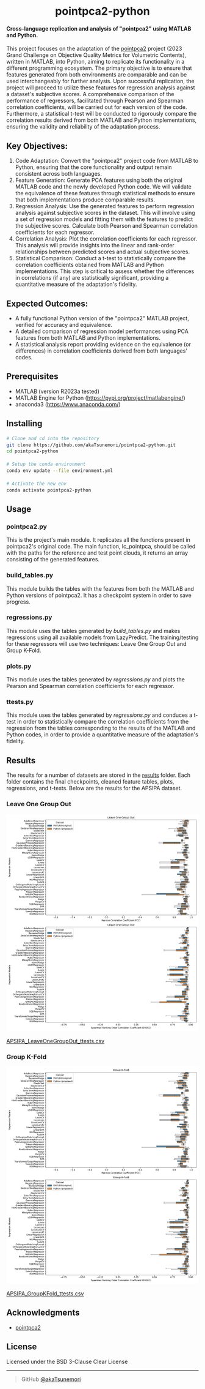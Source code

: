 <h1 align="center">
  pointpca2-python
</h1>

#### Cross-language replication and analysis of "pointpca2" using MATLAB and Python.

This project focuses on the adaptation of the [pointpca2](https://github.com/cwi-dis/pointpca2/) project (2023 Grand Challenge on Objective Quality Metrics for Volumetric Contents), written in MATLAB, into Python, aiming to replicate its functionality in a different programming ecosystem. The primary objective is to ensure that features generated from both environments are comparable and can be used interchangeably for further analysis. Upon successful replication, the project will proceed to utilize these features for regression analysis against a dataset's subjective scores. A comprehensive comparison of the performance of regressors, facilitated through Pearson and Spearman correlation coefficients, will be carried out for each version of the code. Furthermore, a statistical t-test will be conducted to rigorously compare the correlation results derived from both MATLAB and Python implementations, ensuring the validity and reliability of the adaptation process.

## Key Objectives:
1. Code Adaptation: Convert the "pointpca2" project code from MATLAB to Python, ensuring that the core functionality and output remain consistent across both languages.
2. Feature Generation: Generate PCA features using both the original MATLAB code and the newly developed Python code. We will validate the equivalence of these features through statistical methods to ensure that both implementations produce comparable results.
3. Regression Analysis: Use the generated features to perform regression analysis against subjective scores in the dataset. This will involve using a set of regression models and fitting them with the features to predict the subjective scores. Calculate both Pearson and Spearman correlation coefficients for each regressor.
4. Correlation Analysis: Plot the correlation coefficients for each regressor. This analysis will provide insights into the linear and rank-order relationships between predicted scores and actual subjective scores.
5. Statistical Comparison: Conduct a t-test to statistically compare the correlation coefficients obtained from MATLAB and Python implementations. This step is critical to assess whether the differences in correlations (if any) are statistically significant, providing a quantitative measure of the adaptation's fidelity.

## Expected Outcomes:
- A fully functional Python version of the "pointpca2" MATLAB project, verified for accuracy and equivalence.
- A detailed comparison of regression model performances using PCA features from both MATLAB and Python implementations.
- A statistical analysis report providing evidence on the equivalence (or differences) in correlation coefficients derived from both languages' codes.

## Prerequisites
- MATLAB (version R2023a tested)
- MATLAB Engine for Python (https://pypi.org/project/matlabengine/)
- anaconda3 (https://www.anaconda.com/)

## Installing
```bash
# Clone and cd into the repository
git clone https://github.com/akaTsunemori/pointpca2-python.git
cd pointpca2-python

# Setup the conda environment
conda env update --file environment.yml

# Activate the new env
conda activate pointpca2-python
```

## Usage
### pointpca2.py
This is the project's main module. It replicates all the functions present in pointpca2's original code.
The main function, lc_pointpca, should be called with the paths for the reference and test point clouds, it returns an array consisting of the generated features.
### build_tables.py
This module builds the tables with the features from both the MATLAB and Python versions of pointpca2. It has a checkpoint system in order to save progress.
### regressions.py
This module uses the tables generated by *build_tables.py* and makes regressions using all available models from LazyPredict. The training/testing for these regressors will use two techniques: Leave One Group Out and Group K-Fold.
### plots.py
This module uses the tables generated by *regressions.py* and plots the Pearson and Spearman correlation coefficients for each regressor.
### ttests.py
This module uses the tables generated by *regressions.py* and conduces a t-test in order to statistically compare the correlation coefficients from the regression from the tables corresponding to the results of the MATLAB and Python codes, in order to provide a quantitative measure of the adaptation's fidelity.

## Results
The results for a number of datasets are stored in the [results](results) folder. Each folder contains the final checkpoints, cleaned feature tables, plots, regressions, and t-tests. Below are the results for the APSIPA dataset.

### Leave One Group Out
<a href="https://github.com/akaTsunemori/pointpca2-python/blob/main/results/APSIPA/plots/APSIPA_LeaveOneGroupOut.png"><img src="results/APSIPA/plots/APSIPA_LeaveOneGroupOut.png" width="600"></a>

[APSIPA_LeaveOneGroupOut_ttests.csv](https://github.com/akaTsunemori/pointpca2-python/blob/main/results/APSIPA/ttests/APSIPA_LeaveOneGroupOut_ttests.csv)

### Group K-Fold
<a href="https://github.com/akaTsunemori/pointpca2-python/blob/main/results/APSIPA/plots/APSIPA_GroupKFold.png"><img src="results/APSIPA/plots/APSIPA_GroupKFold.png" width="600"></a>

[APSIPA_GroupKFold_ttests.csv](https://github.com/akaTsunemori/pointpca2-python/blob/main/results/APSIPA/ttests/APSIPA_GroupKFold_ttests.csv)

## Acknowledgments
- [pointpca2](https://github.com/cwi-dis/pointpca2/)

## License
Licensed under the BSD 3-Clause Clear License

---

> GitHub [@akaTsunemori](https://github.com/akaTsunemori)
